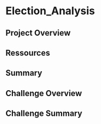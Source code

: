 # Election_Analysis

## Project Overview

## Ressources

## Summary

## Challenge Overview

## Challenge Summary
